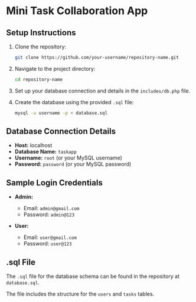 # Mini Task Collaboration App

## Setup Instructions
1. Clone the repository:
   ```bash
   git clone https://github.com/your-username/repository-name.git
   ```

2. Navigate to the project directory:
   ```bash
   cd repository-name
   ```

3. Set up your database connection and details in the `includes/db.php` file.

4. Create the database using the provided `.sql` file:
   ```bash
   mysql -u username -p < database.sql
   ```

## Database Connection Details
- **Host:** localhost
- **Database Name:** `taskapp`
- **Username:** `root` (or your MySQL username)
- **Password:** `password` (or your MySQL password)

## Sample Login Credentials
- **Admin:**
  - Email: `admin@gmail.com`
  - Password: `admin@123`

  





- **User:**
  - Email: `user@gmail.com`
  - Password: `user@123`

## .sql File
The `.sql` file for the database schema can be found in the repository at `database.sql`. 

The file includes the structure for the `users` and `tasks` tables.
